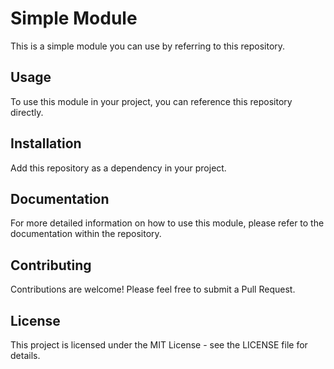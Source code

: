 # Simple Module

This is a simple module you can use by referring to this repository.

## Usage

To use this module in your project, you can reference this repository directly.

## Installation

Add this repository as a dependency in your project.

## Documentation

For more detailed information on how to use this module, please refer to the documentation within the repository.

## Contributing

Contributions are welcome! Please feel free to submit a Pull Request.

## License

This project is licensed under the MIT License - see the LICENSE file for details.
